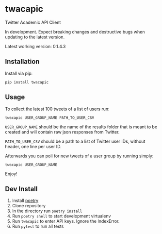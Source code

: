 # twacapic

Twitter Academic API Client

In development. Expect breaking changes and destructive bugs when updating to the latest version.

Latest working version: 0.1.4.3


## Installation

Install via pip:

`pip install twacapic`


## Usage

To collect the latest 100 tweets of a list of users run:

`twacapic USER_GROUP_NAME PATH_TO_USER_CSV`

`USER_GROUP_NAME` should be the name of the results folder that is meant to be created and will contain raw json responses from Twitter.

`PATH_TO_USER_CSV` should be a path to a list of Twitter user IDs, without header, one line per user ID.

Afterwards you can poll for new tweets of a user group by running simply:

`twacapic USER_GROUP_NAME`

Enjoy!


## Dev Install

1. Install [poetry](https://python-poetry.org/docs/#installation)
2. Clone repository
3. In the directory run `poetry install`
4. Run `poetry shell` to start development virtualenv
5. Run `twacapic` to enter API keys. Ignore the IndexError.
6. Run `pytest` to run all tests
